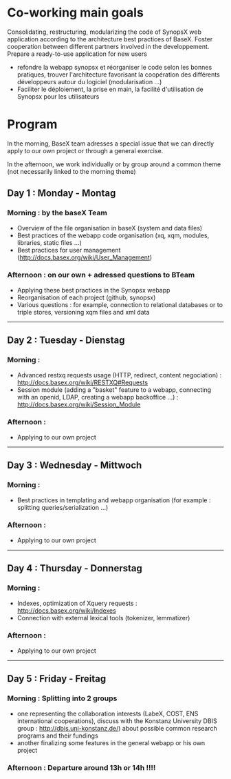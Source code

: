 
# Co-working main goals


Consolidating, restructuring, modularizing the code of SynopsX web application according to the architecture best practices of BaseX.
Foster cooperation between different partners involved in the developpement.
Prepare a ready-to-use application for new users

- refondre la webapp synopsx et réorganiser le code selon les bonnes pratiques, trouver l'architecture 
 favorisant la coopération des différents développeurs autour du logiciel (modularisation ...)
- Faciliter le déploiement, la prise en main, la facilité d'utilisation de Synopsx pour les utilisateurs 



# Program


In the morning, BaseX team adresses a special issue that we can directly apply to our own project or through a general 
exercise.

In the afternoon, we work individually or by group around a common theme (not necessarily linked to the morning theme)



## Day 1 : Monday - Montag


### Morning : by the baseX Team
- Overview of the file organisation in baseX (system and data files)
- Best practices of the webapp code organisation (xq, xqm, modules, libraries, static files ...)
- Best practices for user management (http://docs.basex.org/wiki/User_Management)

### Afternoon : on our own + adressed questions to BTeam
- Applying these best practices in the Synopsx webapp
- Reorganisation of each project (github, synopsx) 
- Various questions : for example, connection to relational databases or to triple stores, versioning xqm files 
and xml data 

-----------------------------
Day 2 : Tuesday - Dienstag
-----------------------------

### Morning : 
- Advanced restxq requests usage (HTTP, redirect, content negociation) : http://docs.basex.org/wiki/RESTXQ#Requests
- Session module (adding a "basket" feature to a webapp, connecting with an openid, LDAP, creating a webapp backoffice ...) : http://docs.basex.org/wiki/Session_Module

### Afternoon :
- Applying to our own project

-----------------------------
Day 3 : Wednesday - Mittwoch
-----------------------------

### Morning :
- Best practices in templating and webapp organisation (for example : splitting queries/serialization ...)

### Afternoon :
- Applying to our own project


-----------------------------
Day 4 : Thursday - Donnerstag
-----------------------------

### Morning : 
- Indexes, optimization of Xquery requests : http://docs.basex.org/wiki/Indexes
- Connection with external lexical tools (tokenizer, lemmatizer)

### Afternoon :
- Applying to our own project

-----------------------------
Day 5 : Friday - Freitag
-----------------------------

### Morning : Splitting into 2 groups
- one representing the collaboration interests (LabeX, COST, ENS international cooperations), discuss with the Konstanz University DBIS group : http://dbis.uni-konstanz.de/) about possible common research 
programs and their fundings 
- another finalizing some features in the general webapp or his own project

### Afternoon : Departure around 13h or 14h !!!!

